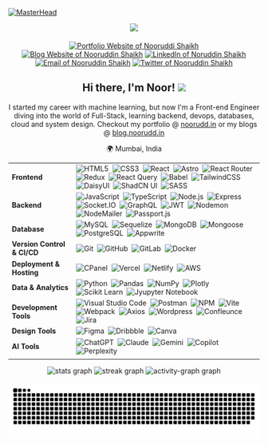 
<!---------- Banner  ---------->
[![MasterHead](https://res.cloudinary.com/dfwyvvvdp/image/upload/v1726419527/PORTFOLIO_d1npaw.png)](https://noorudd.in)

<!---------- Social Links  ---------->
<div align="center">
  <img src="https://api.visitorbadge.io/api/visitors?path=noorudd-in&countColor=%23263759" />
  <br><br>
  <a href="https://noorudd.in"><img src="https://img.shields.io/badge/Portfolio-d5d5d5?style=for-the-badge&logo=personio&logoColor=0A0209" alt="Portfolio Website of Nooruddi Shaikh" /></a>
  <a href="https://blog.noorudd.in"><img src="https://img.shields.io/badge/Blog-d5d5d5?style=for-the-badge&logo=Bloglovin&logoColor=0A0209" alt="Blog Website of Nooruddin Shaikh" /></a>
  <a href="https://www.linkedin.com/in/nooruddin-shaikh/"><img src="https://img.shields.io/badge/LinkedIn-d5d5d5?style=for-the-badge&logo=linkedin&logoColor=0A0209" alt="LinkedIn of Noruddin Shaikh" /></a>
  <a href="mailto:hi@noorudd.in"><img src="https://img.shields.io/badge/Gmail-d5d5d5?style=for-the-badge&logo=gmail&logoColor=0A0209" alt="Email of Nooruddin Shaikh" /></a>
  <a href="https://twitter.com/noorudd_in"><img src="https://img.shields.io/badge/Twitter-d5d5d5?style=for-the-badge&logo=x&logoColor=0A0209" alt="Twitter of Nooruddin Shaikh" ></a>
</div>

<!---------- About Me  ---------->
<div align="center">
<h2>Hi there, I'm Noor! <img src="https://media.giphy.com/media/hvRJCLFzcasrR4ia7z/giphy.gif" width="30px"/></h2>
  <p align="center">I started my career with machine learning, but now I'm a Front-end Engineer diving into the world of Full-Stack, learning backend, devops, databases, cloud and system design. Checkout my portfolio @ <a href='https://noorudd.in' target='blank'>noorudd.in</a> or my blogs @ <a href='https://blog.noorudd.in/' target='blank'>blog.noorudd.in</a>
</p>
  <p align="center">🌍 Mumbai, India</p>
</div>

<!---------- Technologies & Logos  ---------->
| | |
|----------|--------|
| **Frontend** | ![HTML5](https://img.shields.io/badge/-HTML5-E34F26?style=for-the-badge&logo=html5&logoColor=fff)&nbsp; ![CSS3](https://img.shields.io/badge/-CSS3-1572B6?style=for-the-badge&logo=css3)&nbsp; ![React](https://img.shields.io/badge/-React-61DAFB?style=for-the-badge&logo=react&logoColor=black)&nbsp; ![Astro](https://img.shields.io/badge/-astro-BC52EE?style=for-the-badge&logo=astro&logoColor=fff)&nbsp; ![React Router](https://img.shields.io/badge/-reactrouter-CA4245?style=for-the-badge&logo=reactrouter&logoColor=fff)&nbsp; ![Redux](https://img.shields.io/badge/-redux-764ABC?style=for-the-badge&logo=redux&logoColor=fff)&nbsp; ![React Query](https://img.shields.io/badge/-reactquery-FF4154?style=for-the-badge&logo=reactquery&logoColor=black)&nbsp; ![Babel](https://img.shields.io/badge/-babel-F9DC3E?style=for-the-badge&logo=babel&logoColor=black)&nbsp; ![TailwindCSS](https://img.shields.io/badge/-Tailwind_CSS-38B2AC?style=for-the-badge&logo=tailwind-css&logoColor=fff)&nbsp; ![DaisyUI](https://img.shields.io/badge/-DaisyUI-5A0EF8?style=for-the-badge&logo=DaisyUI)&nbsp; ![ShadCN UI](https://img.shields.io/badge/ShadCN/UI-000000?style=for-the-badge&logo=shadcn/ui)&nbsp; ![SASS](https://img.shields.io/badge/-sass-CC6699?style=for-the-badge&logo=sass&logoColor=fff) |
| **Backend** | ![JavaScript](https://img.shields.io/badge/Javascript-F7DF1E?style=for-the-badge&logo=javascript&logoColor=black)&nbsp; ![TypeScript](https://img.shields.io/badge/-typescript-3178C6?style=for-the-badge&logo=typescript&logoColor=black)&nbsp; ![Node.js](https://img.shields.io/badge/node.js-339933?style=for-the-badge&logo=nodedotjs&logoColor=white)&nbsp; ![Express](https://img.shields.io/badge/express-000000?style=for-the-badge&logo=express)&nbsp; ![Socket.IO](https://img.shields.io/badge/-socket.io-010101?style=for-the-badge&logo=socketdotio&logoColor=fff)&nbsp; ![GraphQL](https://img.shields.io/badge/-graphql-E10098?style=for-the-badge&logo=graphql&logoColor=fff)&nbsp; ![JWT](https://img.shields.io/badge/-jsonwebtokens-000000?style=for-the-badge&logo=jsonwebtokens&logoColor=fff)&nbsp; ![Nodemon](https://img.shields.io/badge/-nodemon-76D04B?style=for-the-badge&logo=nodemon&logoColor=fff)&nbsp; ![NodeMailer](https://img.shields.io/badge/-nodemailer-6D4AFF?style=for-the-badge&logo=protonmail&logoColor=fff)&nbsp; ![Passport.js](https://img.shields.io/badge/Passport.js-24a357?style=for-the-badge&logo=passport&logoColor=white) |
| **Database** | ![MySQL](https://img.shields.io/badge/mysql-4479A1?style=for-the-badge&logo=mysql&logoColor=white)&nbsp; ![Sequelize](https://img.shields.io/badge/-sequelize-52B0E7?style=for-the-badge&logo=sequelize&logoColor=fff)&nbsp; ![MongoDB](https://img.shields.io/badge/-MongoDB-47A248?style=for-the-badge&logo=mongodb&logoColor=white)&nbsp; ![Mongoose](https://img.shields.io/badge/Mongoose-880000?style=for-the-badge&logo=mongoose&logoColor=white)&nbsp; ![PostgreSQL](https://img.shields.io/badge/-postgresql-4169E1?style=for-the-badge&logo=postgresql&logoColor=fff)&nbsp; ![Appwrite](https://img.shields.io/badge/-Appwrite-FD366E?style=for-the-badge&logo=appwrite&logoColor=white)  |
| **Version Control & CI/CD** | ![Git](https://img.shields.io/badge/-Git-F05032?style=for-the-badge&logo=git&logoColor=white)&nbsp; ![GitHub](https://img.shields.io/badge/-GitHub-181717?style=for-the-badge&logo=github)&nbsp; ![GitLab](https://img.shields.io/badge/-gitlab-FC6D26?style=for-the-badge&logo=gitlab&logoColor=fff)&nbsp; ![Docker](https://img.shields.io/badge/-docker-2496ED?style=for-the-badge&logo=docker&logoColor=fff) |
| **Deployment & Hosting** | ![CPanel](https://img.shields.io/badge/-cpanel-FF6C2C?style=for-the-badge&logo=cpanel&logoColor=fff)&nbsp; ![Vercel](https://img.shields.io/badge/vercel-000000?style=for-the-badge&logo=vercel)&nbsp; ![Netlify](https://img.shields.io/badge/netlify-00C7B7?style=for-the-badge&logo=netlify&logoColor=white)&nbsp; ![AWS](https://img.shields.io/badge/-AWS-232F3E?style=for-the-badge&logo=amazonwebservices&logoColor=fff) |
| **Data & Analytics** | ![Python](https://img.shields.io/badge/-python-3776AB?style=for-the-badge&logo=python&logoColor=fff)&nbsp; ![Pandas](https://img.shields.io/badge/-pandas-150458?style=for-the-badge&logo=pandas&logoColor=fff)&nbsp; ![NumPy](https://img.shields.io/badge/-numpy-013243?style=for-the-badge&logo=numpy&logoColor=fff)&nbsp; ![Plotly](https://img.shields.io/badge/-plotly-3F4F75?style=for-the-badge&logo=plotly&logoColor=fff)&nbsp; ![Scikit Learn](https://img.shields.io/badge/-scikit%20learn-F7931E?style=for-the-badge&logo=scikitlearn&logoColor=fff)&nbsp; ![Jyupyter Notebook](https://img.shields.io/badge/-jupyter-F37626?style=for-the-badge&logo=jupyter&logoColor=fff)  |
| **Development Tools** | ![Visual Studio Code](https://img.shields.io/badge/Visual%20Studio%20Code-007ACC?style=for-the-badge&logo=visual-studio-code&logoColor=white)&nbsp; ![Postman](https://img.shields.io/badge/-Postman-FF6C37?style=for-the-badge&logo=postman&logoColor=white)&nbsp; ![NPM](https://img.shields.io/badge/NPM-CB3837?style=for-the-badge&logo=npm&logoColor=white)&nbsp; ![Vite](https://img.shields.io/badge/vite-646CFF?style=for-the-badge&logo=vite&logoColor=white)&nbsp; ![Webpack](https://img.shields.io/badge/webpack-8DD6F9?style=for-the-badge&logo=webpack&logoColor=black)&nbsp; ![Axios](https://img.shields.io/badge/-axios-5A29E4E?style=for-the-badge&logo=axios&logoColor=fff)&nbsp; ![Wordpress](https://img.shields.io/badge/-wordpress-21759B?style=for-the-badge&logo=wordpress&logoColor=fff)&nbsp; ![Confleunce](https://img.shields.io/badge/-confluence-172B4D?style=for-the-badge&logo=confluence&logoColor=fff)&nbsp; ![Jira](https://img.shields.io/badge/-jira-0052CC?style=for-the-badge&logo=jira&logoColor=fff) |
| **Design Tools** | ![Figma](https://img.shields.io/badge/figma-F24E1E?style=for-the-badge&logo=figma&logoColor=white)&nbsp; ![Dribbble](https://img.shields.io/badge/Dribbble-EA4C89?style=for-the-badge&logo=dribbble&logoColor=white)&nbsp; ![Canva](https://img.shields.io/badge/-Canva-00C4CC?style=for-the-badge&logo=canva&logoColor=white) |
| **AI Tools** | ![ChatGPT](https://img.shields.io/badge/chatGPT-51786e?style=for-the-badge&logo=openai&logoColor=white)&nbsp; ![Claude](https://img.shields.io/badge/Anthropic's%20Claude-BBEEF1?style=for-the-badge&logo=anthropic&logoColor=black)&nbsp; ![Gemini](https://img.shields.io/badge/-Gemini-8E75B2?style=for-the-badge&logo=googlegemini&logoColor=fff)&nbsp; ![Copilot](https://img.shields.io/badge/-copilot-000000?style=for-the-badge&logo=githubcopilot&logoColor=fff)&nbsp; ![Perplexity](https://img.shields.io/badge/-perplexity-1FB8CD?style=for-the-badge&logo=perplexity&logoColor=fff) |
| | |


<!---------- My Stats  ---------->

<div align="center">
  <img src="https://github-readme-stats.vercel.app/api?username=noorudd-in&hide_title=false&hide_rank=false&show_icons=true&include_all_commits=true&count_private=true&disable_animations=false&theme=dracula&locale=en&hide_border=false&order=1" height="150" alt="stats graph"  />
  <img src="https://streak-stats.demolab.com?user=noorudd-in&locale=en&mode=daily&theme=dracula&hide_border=false&border_radius=5&order=3" height="150" alt="streak graph"  />
  <img src="https://github-readme-activity-graph.vercel.app/graph?username=noorudd-in&radius=16&theme=react&area=true&order=5" height="300" alt="activity-graph graph"  />
</div>
<br />

<!---------- Snake Graph  ---------->
<div align="center">
  <img src="https://raw.githubusercontent.com/noorudd-in/noorudd-in/output/snake.svg" alt="Snake animation" />
</div>
<br />
